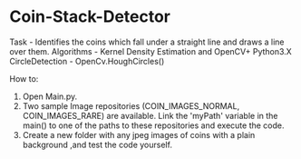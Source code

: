 # Coin-Stack-Detector
Task - Identifies the coins which fall under a straight line and draws a line over them. 
Algorithms - Kernel Density Estimation and OpenCV+ Python3.X
CircleDetection -  OpenCv.HoughCircles() 

How to: 
1) Open Main.py. 
2) Two sample Image repositories (COIN_IMAGES_NORMAL, COIN_IMAGES_RARE) are available. Link the 'myPath' variable  in the main()  to one of the paths to these repositories and execute the code.
3) Create a new folder with any  jpeg images of coins with a plain background ,and test the code yourself.   

